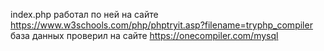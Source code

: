 index.php работал по ней на сайте https://www.w3schools.com/php/phptryit.asp?filename=tryphp_compiler
база данных проверил на сайте https://onecompiler.com/mysql
